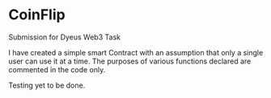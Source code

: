 # CoinFlip
Submission for Dyeus Web3 Task

I have created a simple smart Contract with an assumption that only a single user can use it at a time. 
The purposes of various functions declared are commented in the code only. 

Testing yet to be done. 


